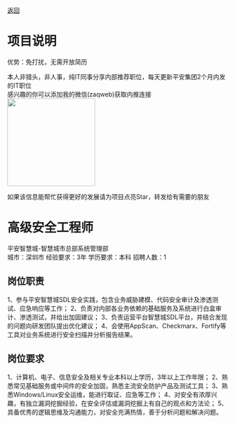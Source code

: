 [返回](../../)

# 项目说明

优势：免打扰，无需开放简历

本人非猎头，非人事，纯IT同事分享内部推荐职位，每天更新平安集团2个月内发的IT职位  
感兴趣的你可以添加我的微信(zaqweb)获取内推连接  
<img src="https://github.com/zaqweb/PA-IT-JOBS/blob/master/WechatICode.jpeg"  height="200" width="200">

如果该信息能帮忙获得更好的发展请为项目点亮Star，转发给有需要的朋友

# 高级安全工程师
平安智慧城-智慧城市总部系统管理部  
城市：深圳市 经验要求：3年 学历要求：本科  招聘人数：1

## 岗位职责
1、参与平安智慧城SDL安全实践，包含业务威胁建模、代码安全审计及渗透测试、应急响应等工作；
2、负责对内部各业务依赖的基础服务及系统进行白盒审计、渗透测试，并给出加固建议；
3、负责运营平台智慧城SDL平台，并结合发现的问题向研发团队提出优化建议；
4、会使用AppScan、Checkmarx、Fortify等工具对业务系统进行安全扫描并分析报告结果。

## 岗位要求
1、计算机、电子、信息安全及相关专业本科以上学历，3年以上工作年限；
2、熟悉常见基础服务或中间件的安全加固，熟悉主流安全防护产品及测试工具；
3、熟悉Windows/Linux安全运维，能进行取证、应急等工作；
4、对安全有浓厚兴趣，有独立漏洞挖掘经验，在安全评估或漏洞挖掘上有自己的观点和方法论；
5、具备优秀的逻辑思维及沟通能力，对安全充满热情，善于分析问题和解决问题。




